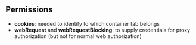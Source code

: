
## Permissions

  * **cookies**: needed to identify to which container tab belongs
  * **webRequest** and  **webRequestBlocking**: to supply credentials for proxy authorization (but not for normal web authorization)